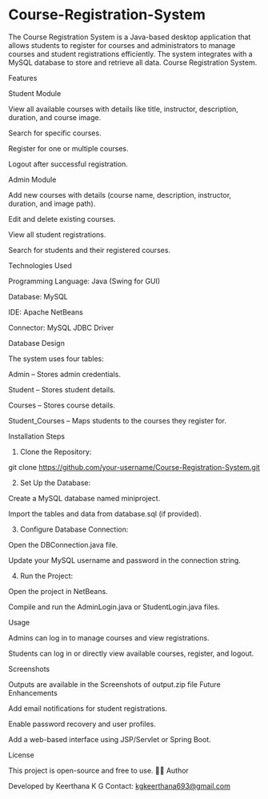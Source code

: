 # Course-Registration-System
The Course Registration System is a Java-based desktop application that allows students to register for courses and administrators to manage courses and student registrations efficiently. The system integrates with a MySQL database to store and retrieve all data.
Course Registration System.

Features

Student Module

View all available courses with details like title, instructor, description, duration, and course image.

Search for specific courses.

Register for one or multiple courses.

Logout after successful registration.


Admin Module

Add new courses with details (course name, description, instructor, duration, and image path).

Edit and delete existing courses.

View all student registrations.

Search for students and their registered courses.

Technologies Used

Programming Language: Java (Swing for GUI)

Database: MySQL

IDE: Apache NetBeans

Connector: MySQL JDBC Driver

Database Design

The system uses four tables:

Admin – Stores admin credentials.

Student – Stores student details.

Courses – Stores course details.

Student_Courses – Maps students to the courses they register for.

Installation Steps

1. Clone the Repository:

git clone https://github.com/your-username/Course-Registration-System.git


2. Set Up the Database:

Create a MySQL database named miniproject.

Import the tables and data from database.sql (if provided).



3. Configure Database Connection:

Open the DBConnection.java file.

Update your MySQL username and password in the connection string.



4. Run the Project:

Open the project in NetBeans.

Compile and run the AdminLogin.java or StudentLogin.java files.


Usage

Admins can log in to manage courses and view registrations.

Students can log in or directly view available courses, register, and logout.

Screenshots

Outputs are available in the Screenshots of output.zip file
Future Enhancements

Add email notifications for student registrations.

Enable password recovery and user profiles.

Add a web-based interface using JSP/Servlet or Spring Boot.

License

This project is open-source and free to use.
👨‍💻 Author

Developed by Keerthana K G
Contact: kgkeerthana693@gmail.com
